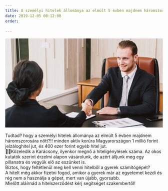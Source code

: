 ```yaml
---
title: A személyi hitelek állománya az elmúlt 5 évben majdnem háromszorosára nőtt
date: 2019-12-05 00:12:00
order: 

---
```

![](/uploads/5479.png)

Tudtad? hogy a személyi hitelek állománya az elmúlt 5 évben majdnem háromszorosára nőtt?‼️ minden aktív korúra Magyarországon 1 millió forint jelzáloghitel jut, és 400 ezer forint egyéb hitel jut.  
🎄🎅Közeledik a Karácsony, ilyenkor megnő a hiteligénylések száma. Az okos kutatók szerint érzelmi alapon vásárolunk, de azért álljunk meg egy pillanatra és vegyük elő az eszünket is.  
Biztos, hogy feltétlenül meg kell venni hitelből a gyerek számítógépét?  
A hitelt még akkor fizetni fogod, amikor a gyerek már az egyetemet kezdi és rég nem a használja a gépet, mert van újabb, gyorsabb.  
Mielőtt aláírnád a hitelszerződést kérj segítséget szakembertől!

[](https://www.facebook.com/erdekvedelem.panaszkezeles.tanacsadas/photos/a.449357738830403/822478241518349/?type=3&eid=ARDz2EWmb_LxnAOYK9Gh7yVLI_dkamlqjcXkjTQTvXX4Wia53i3dfhwrXzn6IX5E7_JgVFQWzlabzLBE&__xts__%5B0%5D=68.ARCuXRrZa7LydZ-xj-Cc2FgiQlAdE1wLB0Nyh8sXnmAvVK-mTpj8sMULl65Otx4Kw9rxitRCHg3l_AIEY9CI8ugwOP6H24ClEw81upPTSTfuIgBcBnZs_Kz3oAO6Ss2BcuwqaNGnBm8eMfoAlEuMdpEtYQWbz-nq8fkhA9BwyoSoIuEkGXPaWJqOfahEBkugnsrLlnv4zkAbl770RO0PAD_RSxY42sDVsKm3HAY3Nl55EPPVdnRmDMkMUib9WGpQhwSfCMIMAy3HQ-l7E1mU6oOf1wrRuONl3ggxCAPOqwnJVoDR259VQ5bIxNOAYPToS1rbcvsno6n-z8ibtry2FWY&__tn__=EHH-R)